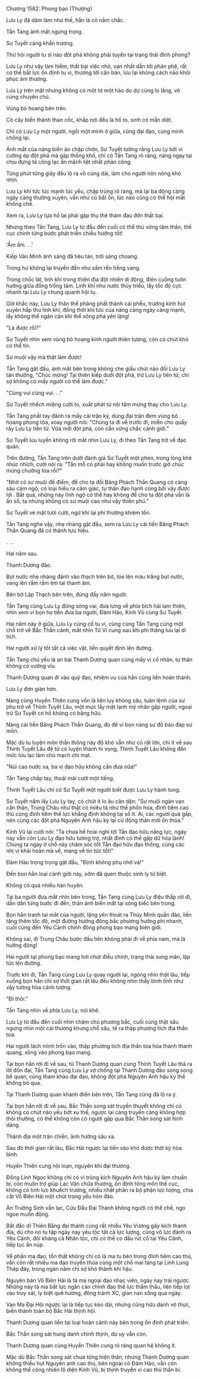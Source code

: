 




Chương 1582: Phong bạo (Thượng)


Lưu Ly đã dám làm như thế, hẳn là có nắm chắc.

Tần Tang ánh mắt ngưng trọng.

Sư Tuyết càng khẩn trương.

Thử hỏi người tu sĩ nào đột phá không phải tuyển tại trạng thái đỉnh phong?

Lưu Ly như vậy làm hiểm, thất bại việc nhỏ, vạn nhất dẫn tới phản phệ, rất có thể bất lực ổn định tu vi, thương tới căn bản, lưu lại không cách nào khôi phục ám thương.

Lưu Ly trên mặt nhưng không có một tơ một hào do dự cùng lo lắng, vô cùng chuyên chú.

Vùng bỏ hoang bên trên.

Cỏ cây biến thành than cốc, khắp nơi đều là hố to, sinh cơ mẫn diệt.

Chỉ có Lưu Ly một người, ngồi một mình ở giữa, cùng đại đạo, cùng mình chống lại.

Ánh mắt của nàng biến ảo chập chờn, Sư Tuyết tưởng rằng Lưu Ly bởi vì cưỡng ép đột phá mà gặp thống khổ, chỉ có Tần Tang rõ ràng, nàng ngay tại chịu đựng tà công lạc ấn mãnh liệt nhất phản công.

Từng phút từng giây đều lộ ra vô cùng dài, làm cho người nôn nóng khó nhịn.

Lưu Ly khí tức lúc mạnh lúc yếu, chập trùng rõ ràng, mà lại ba động càng ngày càng thường xuyên, vẫn như cũ bất ổn, lúc nào cũng có thể hội mất khống chế.

Xem ra, Lưu Ly tựa hồ lại phải gặp thụ thê thảm đau đớn thất bại.

Nhưng theo Tần Tang, Lưu Ly từ đầu đến cuối có thể thủ vững tâm thần, thế cục chính từng bước phát triển chiều hướng tốt!

'Ầm ầm. . .'

Kiếp Vân Minh ánh sáng đã tiêu tán, trời sáng choang.

Trong hư không lại truyền đến như sấm rền tiếng vang.

Trong chốc lát, linh khí trong thiên địa đột nhiên dị động, điên cuồng tuôn hướng giữa đồng trống tâm. Linh khí như nước thủy triều, lấy tốc độ cực nhanh tại Lưu Ly chung quanh hội tụ.

Giờ khắc này, Lưu Ly thân thể phảng phất thành cái phễu, trường kình hút xuyên hấp thu linh khí, đồng thời khí tức của nàng càng ngày càng mạnh, lấy không thể ngăn cản khí thế xông phá yên lặng!

"Là được rồi?"

Sư Tuyết nhìn xem vùng bỏ hoang kinh người thiên tượng, còn có chút khó có thể tin.

Sư muội vậy mà thật làm được!

Tần Tang gật đầu, ánh mắt bên trong không che giấu chút nào đối Lưu Ly tán thưởng, "Chúc mừng! Tại thiên kiếp dưới đột phá, trừ Lưu Ly tiên tử, chỉ sợ không có mấy người có thể làm được."

"Cùng vui cùng vui. . ."

Sư Tuyết nhếch miệng cười to, xuất phát từ nội tâm mừng thay cho Lưu Ly.

Tần Tang phất tay đánh ra mấy cái trận kỳ, dùng đại trận đem vùng bỏ hoang phong tỏa, xoay người nói: "Chúng ta đi về trước đi, miễn cho quấy rầy Lưu Ly tiên tử. Vừa mới đột phá, còn cần vững chắc cảnh giới."

Sư Tuyết lưu luyến không rời mắt nhìn Lưu Ly, đi theo Tần Tang trở về đạo quán.

Trên đường, Tần Tang trên dưới đánh giá Sư Tuyết một phen, trong lòng khẽ nhúc nhích, cười nói ra: "Tần mỗ có phải hay không muốn trước giờ chúc mừng chưởng tòa rồi?"

"Nhờ có sư muội đề điểm, để cho ta đối Băng Phách Thần Quang có càng sâu cảm ngộ, có loại hiểu ra cảm giác, tự thân đạo hạnh cũng bởi vậy được lợi . Bất quá, những này lĩnh ngộ có thể hay không để cho ta đột phá vẫn là ẩn số, ta nhưng không có sư muội cao như vậy thiên phú."

Sư Tuyết vẻ mặt tươi cười, ngữ khí lại phi thường khiêm tốn.

Tần Tang nghe vậy, nhẹ nhàng gật đầu, xem ra Lưu Ly cải tiến Băng Phách Thần Quang đã có thành tựu hiệu.

. . .

Hai năm sau.

Thanh Dương đảo.

Bọt nước nhẹ nhàng đánh vào thạch trên bờ, tóe lên màu trắng bọt nước, vang lên rầm rầm êm tai thanh âm.

Bên bờ Lập Thạch bên trên, đứng đấy năm người.

Tần Tang cùng Lưu Ly đứng sóng vai, đưa lưng về phía bích hải lam thiên, nhìn xem vì bọn họ tiễn đưa ba người, Đàm Hào, Kinh Vũ cùng Sư Tuyết.

Hai năm này ở giữa, Lưu Ly củng cố tu vi, cũng cùng Tần Tang cùng một chỗ trở về Bắc Thần cảnh, mắt nhìn Tử Vi cung sau khi phi thăng lưu lại di tích.

Hai người xử lý tốt tất cả việc vặt, liền quyết định lên đường.

Tần Tang chủ yếu là an bài Thanh Dương quan cùng mấy vị cố nhân, tự thân không có vướng víu.

Thanh Dương quan đi vào quỹ đạo, nhiệm vụ của hắn cũng liền hoàn thành.

Lưu Ly đơn giản hơn.

Nàng cùng Huyền Thiên cung vốn là liên lụy không sâu, tuân lệnh của sư phụ trở về Thính Tuyết Lâu, một mực lấy mặt lạnh mỹ nhân gặp người, ngoại trừ Sư Tuyết cơ hồ không có bằng hữu.

Nàng cải tiến Băng Phách Thần Quang, đủ để vì bọn nàng sư đồ báo đáp sư môn.

Mặc dù tu luyện môn thần thông này độ khó vẫn như cũ rất lớn, chí ít về sau Thính Tuyết Lâu đệ tử có luyện thành hi vọng, Thính Tuyết Lâu không đến mức lưu lạc làm chủ mạch chi mạt.

"Núi cao nước xa, ba vị đạo hữu không cần đưa nữa!"

Tần Tang chắp tay, thoải mái cười một tiếng.

Thính Tuyết Lâu chỉ có Sư Tuyết một người biết được Lưu Ly hành tung.

Sư Tuyết nắm lấy Lưu Ly tay, có chút ít lo âu căn dặn: "Sư muội ngàn vạn cẩn thận, Trung Châu như thật có miêu tả như thế phồn hoa, đỉnh tiêm cao thủ cùng đỉnh tiêm thế lực khẳng định không tại số ít. Ai, các ngươi quá gấp, nên cùng các đột phá Nguyên Anh hậu kỳ lại cử động thân mới ổn thỏa."

Kinh Vũ lại cười nói: "Ta chưa hề hoài nghi tới Tần đạo hữu năng lực, ngày nay vẫn còn Lưu Ly đạo hữu tương trợ, nhất định có thể gặp dữ hóa lành! Chúng ta ngay ở chỗ này chăm sóc tốt Tần đạo hữu đạo thống, cùng các nhị vị khải hoàn mà về, mang về tin tức tốt!"

Đàm Hào trọng trọng gật đầu, "Định không phụ nhờ vả!"

Đến bọn hắn loại cảnh giới này, sớm đã quen thuộc sinh ly tử biệt.

Không có quá nhiều hàn huyên.

Tại ba người đưa mắt nhìn bên trong, Tần Tang cùng Lưu Ly điệu thấp rời đi, dần dần từng bước đi đến, thân ảnh biến mất tại sóng biếc bên trong.

Bọn hắn tranh tai mắt của người, lặng yên thoát ra Thúy Minh quần đảo, liền tăng thêm tốc độ, một đường hướng đông bắc phương hướng phi nhanh, cuối cùng đến Yêu Cảnh chính đông phong bạo mang biên giới.

Không sai, đi Trung Châu bước đầu tiên không phải đi về phía nam, mà là hướng đông!

Hai người tại phong bạo mang hơi chút điều chỉnh, trạng thái sung mãn, lập tức lên đường.

Trước khi đi, Tần Tang cùng Lưu Ly quay người lại, ngóng nhìn thật lâu, tiếp xuống bọn hắn chỉ sợ thời gian rất lâu đều không nhìn thấy bình tĩnh như vậy tường hòa cảnh tượng.

"Đi thôi."

Tần Tang nhìn về phía Lưu Ly, nói khẽ.

Lưu Ly từ đầu đến cuối nhìn chăm chú phương bắc, cuối cùng thật sâu ngưng nhìn một cái thương khung chỗ sâu, tế ra thập phương tích địa thần toa.

Hai người lách mình trốn vào, thập phương tích địa thần toa hóa thành thanh quang, xông vào phong bạo mang.

Tại bọn hắn rời đi về sau, từ Thanh Dương quan cùng Thính Tuyết Lâu thả ra lời đồn đại, Tần Tang cùng Lưu Ly vợ chồng tại Thanh Dương đảo song song bế quan, cùng tham khảo đại đạo, không đột phá Nguyên Anh hậu kỳ thề không bỏ qua.

Tại Thanh Dương quan khánh điển bên trên, Tần Tang cũng đã lộ ra ý.

Tại bọn hắn rời đi về sau, Bắc Thần song sát truyền thuyết không chỉ có không có chút nào yếu bớt xu thế, ngược lại càng truyền càng không hợp thói thường, có thể không còn có người gặp qua Bắc Thần song sát hình dáng.

Thánh địa một trận chiến, ảnh hưởng sâu xa.

Sau đó thời gian rất lâu, Bắc Hải ngược lại tiến vào khó được thời kỳ hòa bình.

Huyền Thiên cung nội loạn, nguyên khí đại thương.

Đồng Linh Ngọc không chỉ có vì trùng kích Nguyên Anh hậu kỳ làm chuẩn bị, còn muốn trợ giúp Lạc Vân chữa thương, ổn định tông môn thế cục, không có tinh lực khuếch trương, nhiều nhất phân ra bộ phận lực lượng, chia cắt Vô Biên Hải một chút trọng yếu hòn đảo.

Ân Trường Sinh vẫn lạc, Cửu Đầu Đại Thánh không người có thể chế, ngo ngoe muốn động.

Bất đắc dĩ Thiên Bằng đại thánh cùng rất nhiều Yêu Vương gãy kích thánh địa, dù cho nó tụ tập ngày nay yêu tộc tất cả lực lượng, cũng vô lực đánh ra Yêu Cảnh, đối kháng cả Nhân tộc, chỉ có thể co đầu rút cổ tại Yêu Cảnh, tiếp tục ẩn núp.

Về phần ma đạo, tổn thất không chỉ có là ma tu bên trong đỉnh tiêm cao thủ, vẫn còn rất nhiều ma đạo truyền thừa cùng một chỗ mai táng tại Linh Lung Tháp đáy, trong ngàn năm chỉ sợ khó thành khí hậu.

Nguyên bản Vô Biên Hải là tà ma ngoại đạo nhạc viên, ngày nay trái ngược. Những này tà ma bất lực ngăn cản chính đạo thế lực thẩm thấu, liên tiếp lọt vào truy sát, ly biệt quê hương, đông tránh XC, gian nan sống qua ngày.

Vạn Ma Đại Hội ngược lại là tiếp tục kéo dài, nhưng cũng hữu danh vô thực, biến thành toàn bộ Bắc Hải thịnh hội.

Thanh Dương quan liền tại loại hoàn cảnh này bên trong ổn định phát triển.

Bắc Thần song sát hung danh chính thịnh, dư uy vẫn còn.

Thanh Dương quan cùng Huyền Thiên cung rõ ràng quan hệ không ít.

Mặc dù Bắc Thần song sát chưa từng hiện thân, nhưng Thanh Dương quan không thiếu hụt Nguyên anh cao thủ, bên ngoài có Đàm Hào, vẫn còn không thể công nhiên lộ diện Kinh Vũ, bị thịnh truyền vì cao thủ thần bí.





